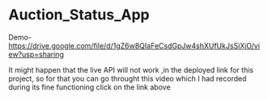 # Auction_Status_App

Demo-https://drive.google.com/file/d/1gZ6w8QIaFeCsdGpJw4shXUfUkJsSiXjO/view?usp=sharing


It might happen that the live API will not work ,in the deployed link for this project, so for that you can go throught this video which I had recorded during its fine functioning click on the link above

